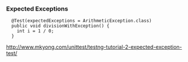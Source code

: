 ### Expected Exceptions
```
  @Test(expectedExceptions = ArithmeticException.class)
  public void divisionWithException() {
    int i = 1 / 0;
  }
```
http://www.mkyong.com/unittest/testng-tutorial-2-expected-exception-test/